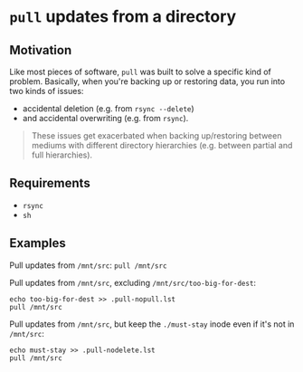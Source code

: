 # `pull` updates from a directory
## Motivation
Like most pieces of software, `pull` was built to solve a specific kind of
problem.  Basically, when you're backing up or restoring data, you run into two
kinds of issues:
- accidental deletion (e.g. from `rsync --delete`)
- and accidental overwriting (e.g. from `rsync`).

> These issues get exacerbated when backing up/restoring between mediums with
> different directory hierarchies (e.g. between partial and full hierarchies).

## Requirements
- `rsync`
- `sh`

## Examples
Pull updates from `/mnt/src`:
`pull /mnt/src`

Pull updates from `/mnt/src`, excluding `/mnt/src/too-big-for-dest`:
```
echo too-big-for-dest >> .pull-nopull.lst
pull /mnt/src
```

Pull updates from `/mnt/src`, but keep the `./must-stay` inode even if it's not
in `/mnt/src`:
```
echo must-stay >> .pull-nodelete.lst
pull /mnt/src
```

